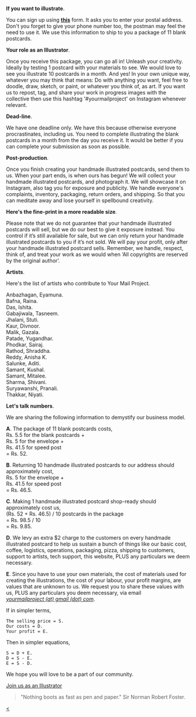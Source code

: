 **If you want to illustrate**.

You can sign up using **<a href="https://yourmailproject.typeform.com/to/krhWpQJZ" target="_blank">this</a>** form. It asks you to enter your postal address. Don't you forget to give your phone number too, the postman may feel the need to use it. We use this information to ship to you a package of 11 blank postcards.

**Your role as an Illustrator**.

Once you receive this package, you can go all in! Unleash your creativity. Ideally by testing 1 postcard with your materials to see. We would love to see you illustrate 10 postcards in a month. And yes! In your own unique way, whatever you may think that means: Do with anything you want, feel free to doodle, draw, sketch, or paint, or whatever you think of, as art. If you want us to repost, tag, and share your work in progress images with the collective then use this hashtag '#yourmailproject' on Instagram whenever relevant.

**Dead-line**.

We have one deadline only. We have this because otherwise everyone procrastinates, including us. You need to complete illustrating the blank postcards in a month from the day you receive it. It would be better if you can complete your submission as soon as possible.

**Post-production**.

Once you finish creating your handmade illustrated postcards, send them to us. When your part ends, is when ours has begun! We will collect your handmade illustrated postcards, and photograph it. We will showcase it on Instagram, also tag you for exposure and publicity. We handle everyone's complaints, inventory, packaging, return orders, and shipping. So that you can meditate away and lose yourself in spellbound creativity.

**Here's the fine-print in a more readable size**.

Please note that we do not guarantee that your handmade illustrated postcards will sell, but we do our best to give it exposure instead. You control if it’s still available for sale, but we can only return your handmade illustrated postcards to you if it’s not sold. We will pay your profit, only after your handmade illustrated postcard sells. Remember, we handle, respect, think of, and treat your work as we would when ‘All copyrights are reserved by the original author’.

**Artists**.

Here's the list of artists who contribute to Your Mail Project.

Anbazhagan, Eyamuna.  
Bafna, Raina.  
Das, Ishita.  
Gabajiwala, Tasneem.  
Jhalani, Stuti.  
Kaur, Divnoor.  
Malik, Gazala.  
Patade, Yugandhar.  
Phodkar, Sairaj.  
Rathod, Shraddha.  
Reddy, Anisha K.  
Salunke, Aditi.  
Samant, Kushal.  
Samant, Mitalee.  
Sharma, Shivani.  
Suryawanshi, Pranali.  
Thakkar, Niyati.

**Let's talk numbers**.

We are sharing the following information to demystify our business model.

**A**. The package of 11 blank postcards costs,  
Rs. 5.5 for the blank postcards +  
Rs. 5 for the envelope +  
Rs. 41.5 for speed post  
= Rs. 52.

**B**. Returning 10 handmade illustrated postcards to our address should approximately cost,  
Rs. 5 for the envelope +  
Rs. 41.5 for speed post  
= Rs. 46.5.

**C**. Making 1 handmade illustrated postcard shop-ready should approximately cost us,  
(Rs. 52 + Rs. 46.5) / 10 postcards in the package  
= Rs. 98.5 / 10  
= Rs. 9.85.

**D**. We levy an extra $2 charge to the customers on every handmade illustrated postcard to help us sustain a bunch of things like our basic cost, coffee, logistics, operations, packaging, pizza, shipping to customers, support to artists, tech support, this website, PLUS any particulars we deem necessary.

**E**. Since you have to use your own materials, the cost of materials used for creating the illustrations, the cost of your labour, your profit margins, are values that are unknown to us. We request you to share these values with us, PLUS any particulars you deem necessary, via email  
[_yourmailproject (at) gmail (dot) com_](mailto:yourmailproject@gmail.com).

If in simpler terms,

~~~
The selling price = S.  
Our costs = D.  
Your profit = E.
~~~

Then in simpler equations,

~~~
S = D + E.  
D = S - E.  
E = S - D.
~~~

We hope you will love to be a part of our community.

<div class="roadmap-spacer-1"></div>

<p>
<a class="btn" href="https://yourmailproject.typeform.com/to/krhWpQJZ" target="_blank">Join us as an Illustrator</a><br>
</p>

<div class="roadmap-spacer-2"></div>

> "Nothing boots as fast as pen and paper."
> Sir Norman Robert Foster.

<div class="roadmap-spacer-1"></div>

<p>
<a class="btn" href="https://kvshvl.in/yourmailproject/getpostcards.html"><</a><br>
</p>

<div class="roadmap-spacer-2"></div>
